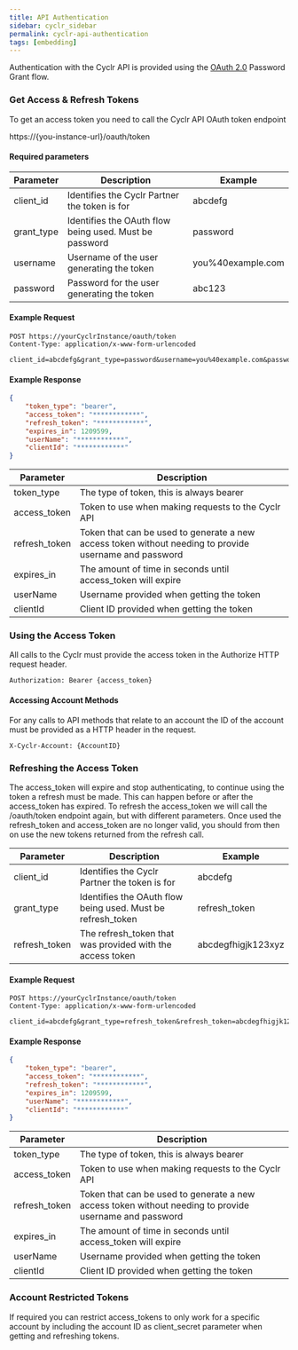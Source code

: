 ```yaml
---
title: API Authentication
sidebar: cyclr_sidebar
permalink: cyclr-api-authentication
tags: [embedding]
---
```


Authentication with the Cyclr API is provided using the [OAuth 2.0](https://oauth.net/2/) Password Grant flow.

### Get Access & Refresh Tokens

To get an access token you need to call the Cyclr API OAuth token endpoint

https://\{you-instance-url\}/oauth/token

#### Required parameters

| Parameter | Description | Example |
| --- | --- | --- |
| client_id | Identifies the Cyclr Partner the token is for | abcdefg |
| grant_type | Identifies the OAuth flow being used. Must be password | password |
| username | Username of the user generating the token | you%40example.com |
| password | Password for the user generating the token | abc123 |

#### Example Request

```http
POST https://yourCyclrInstance/oauth/token
Content-Type: application/x-www-form-urlencoded

client_id=abcdefg&grant_type=password&username=you%40example.com&password=abc123
````

#### Example Response

```json
{
    "token_type": "bearer",
    "access_token": "************",
    "refresh_token": "************",
    "expires_in": 1209599,
    "userName": "************",
    "clientId": "************"
}
```

| Parameter | Description |
| --- | --- |
| token_type | The type of token, this is always bearer |
| access_token | Token to use when making requests to the Cyclr API |
| refresh_token | Token that can be used to generate a new access token without needing to provide username and password |
| expires_in | The amount of time in seconds until access_token will expire |
| userName | Username provided when getting the token |
| clientId | Client ID provided when getting the token |

### Using the Access Token

All calls to the Cyclr must provide the access token in the Authorize HTTP request header.

```http
Authorization: Bearer {access_token}
````

#### Accessing Account Methods

For any calls to API methods that relate to an account the ID of the account must be provided as a HTTP header in the request.

```http
X-Cyclr-Account: {AccountID}
````

### Refreshing the Access Token

The access_token will expire and stop authenticating, to continue using the token a refresh must be made. This can happen before or after the access_token has expired.
To refresh the access_token we will call the /oauth/token endpoint again, but with different parameters. Once used the refresh_token and access_token are no longer valid, you should from then on use the new tokens returned from the refresh call.

| Parameter | Description | Example |
| --- | --- | --- |
| client_id | Identifies the Cyclr Partner the token is for | abcdefg |
| grant_type | Identifies the OAuth flow being used. Must be refresh_token | refresh_token |
| refresh_token | The refresh_token that was provided with the access token | abcdegfhigjk123xyz |

#### Example Request

```http
POST https://yourCyclrInstance/oauth/token
Content-Type: application/x-www-form-urlencoded

client_id=abcdefg&grant_type=refresh_token&refresh_token=abcdegfhigjk123xyz
```

#### Example Response

```json
{
    "token_type": "bearer",
    "access_token": "************",
    "refresh_token": "************",
    "expires_in": 1209599,
    "userName": "************",
    "clientId": "************"
}
```

| Parameter | Description |
| --- | --- |
| token_type | The type of token, this is always bearer |
| access_token | Token to use when making requests to the Cyclr API |
| refresh_token | Token that can be used to generate a new access token without needing to provide username and password |
| expires_in | The amount of time in seconds until access_token will expire |
| userName | Username provided when getting the token |
| clientId | Client ID provided when getting the token |


### Account Restricted Tokens

If required you can restrict access_tokens to only work for a specific account by including the account ID as client_secret parameter when getting and refreshing tokens.
